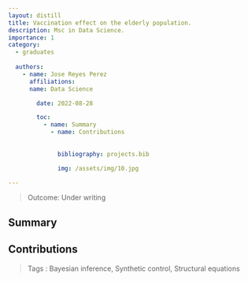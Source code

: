 ```yaml
---
layout: distill
title: Vaccination effect on the elderly population.
description: Msc in Data Science. 
importance: 1
category:
  - graduates
  
  authors: 
    - name: Jose Reyes Perez
      affiliations: 
      name: Data Science

        date: 2022-08-28

        toc: 
          - name: Summary
            - name: Contributions
              
              
              bibliography: projects.bib 

              img: /assets/img/10.jpg

---
```


> Outcome:
Under writing

## Summary

## Contributions

> Tags
:   Bayesian inference, Synthetic control, Structural equations 
